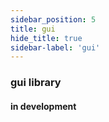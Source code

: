 ```yaml
---
sidebar_position: 5
title: gui
hide_title: true
sidebar-label: 'gui'
---
```


### gui library
#### in development